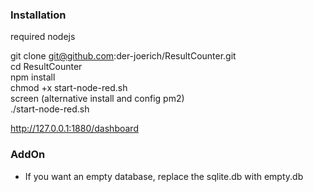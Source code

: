 ### Installation 
  
required nodejs  
  
git clone git@github.com:der-joerich/ResultCounter.git  
cd ResultCounter  
npm install  
chmod +x start-node-red.sh  
screen   (alternative install and config pm2)  
./start-node-red.sh  
  
http://127.0.0.1:1880/dashboard  

### AddOn

- If you want an empty database, replace the sqlite.db with empty.db


